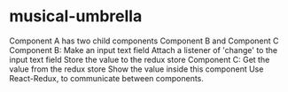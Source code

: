 # musical-umbrella
Component A has two child components Component B and Component C Component B: Make an input text field Attach a listener of 'change' to the input text field Store the value to the redux store Component C: Get the value from the redux store Show the value inside this component Use React-Redux, to communicate between components.
